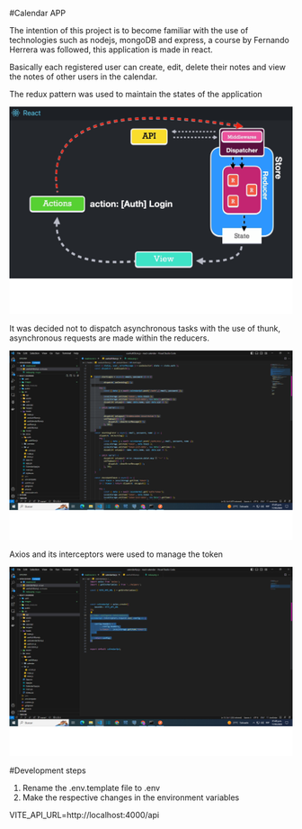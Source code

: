 #Calendar APP

The intention of this project is to become familiar with the use of technologies such as nodejs, mongoDB and express, a course by Fernando Herrera was followed, this application is made in react.

Basically each registered user can create, edit, delete their notes and view the notes of other users in the calendar.



The redux pattern was used to maintain the states of the application

![](images/redux.png)



It was decided not to dispatch asynchronous tasks with the use of thunk, asynchronous requests are made within the reducers.


![](images/nothunk.png)

Axios and its interceptors were used to manage the token

![](images/interceptores.png)




#Development steps

1. Rename the .env.template file to .env
2. Make the respective changes in the environment variables


VITE_API_URL=http://localhost:4000/api
